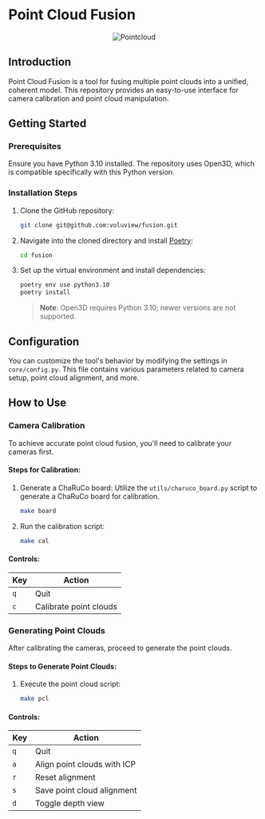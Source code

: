 # Point Cloud Fusion

<div align="center">

<img src="https://raw.githubusercontent.com/ivnvxd/ivnvxd/master/img/pcl-dog.gif" alt="Pointcloud" />

</div>

## Introduction

Point Cloud Fusion is a tool for fusing multiple point clouds into a unified, coherent model. This repository provides an easy-to-use interface for camera calibration and point cloud manipulation.

## Getting Started

### Prerequisites

Ensure you have Python 3.10 installed. The repository uses Open3D, which is compatible specifically with this Python version.

### Installation Steps

1. Clone the GitHub repository:

    ```sh
    git clone git@github.com:voluview/fusion.git
    ```

2. Navigate into the cloned directory and install [Poetry](https://python-poetry.org/docs/#installation):

    ```sh
    cd fusion
    ```

3. Set up the virtual environment and install dependencies:

    ```sh
    poetry env use python3.10
    poetry install
    ```

    > **Note**: Open3D requires Python 3.10; newer versions are not supported.

## Configuration

You can customize the tool's behavior by modifying the settings in `core/config.py`. This file contains various parameters related to camera setup, point cloud alignment, and more.

## How to Use

### Camera Calibration

To achieve accurate point cloud fusion, you'll need to calibrate your cameras first.

#### Steps for Calibration:

1. Generate a ChaRuCo board:
   Utilize the `utils/charuco_board.py` script to generate a ChaRuCo board for calibration.

    ```sh
    make board
    ```

2. Run the calibration script:

    ```sh
    make cal
    ```

#### Controls:

| Key | Action       |
|-----|--------------|
| `q` | Quit         |
| `c` | Calibrate point clouds |

### Generating Point Clouds

After calibrating the cameras, proceed to generate the point clouds.

#### Steps to Generate Point Clouds:

1. Execute the point cloud script:

    ```sh
    make pcl
    ```

#### Controls:

| Key | Action                  |
|-----|-------------------------|
| `q` | Quit                    |
| `a` | Align point clouds with ICP |
| `r` | Reset alignment         |
| `s` | Save point cloud alignment |
| `d` | Toggle depth view       |
